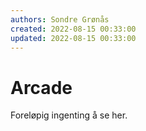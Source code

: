 ```yaml
---
authors: Sondre Grønås
created: 2022-08-15 00:33:00
updated: 2022-08-15 00:33:00
---
```

# Arcade
Foreløpig ingenting å se her.
